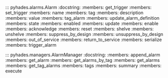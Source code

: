 ::: pyhades.alarms.Alarm
    :docstring:
    :members: get_trigger
    :members: set_trigger
    :members: name
    :members: tag
    :members: description
    :members: value
    :members: tag_alarm
    :members: update_alarm_definition
    :members: state
    :members: enabled
    :members: update
    :members: enable
    :members: acknowledge
    :members: reset
    :members: shelve
    :members: unshelve
    :members: suppress_by_design
    :members: unsuppress_by_design
    :members: out_of_service
    :members: return_to_service
    :members: serialize
    :members: trigger_alarm

::: pyhades.managers.AlarmManager
    :docstring:
    :members: append_alarm
    :members: get_alarm
    :members: get_alarms_by_tag
    :members: get_alarms
    :members: get_tag_alarms
    :members: tags
    :members: summary
    :members: execute